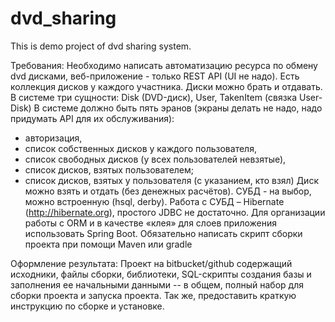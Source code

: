 # dvd_sharing
This is demo project of dvd sharing system. 

Требования: 
Необходимо написать автоматизацию ресурса по обмену dvd дисками, веб-приложение - только REST API (UI не надо).
Есть коллекция дисков у каждого участника. Диски можно брать и отдавать. В системе три сущности: Disk (DVD-диск), User, TakenItem (связка User-Disk)
В системе должно быть пять эранов (экраны делать не надо, надо придумать API для их обслуживания):
- авторизация,
- список собственных дисков у каждого пользователя,
- список свободных дисков (у всех пользователей невзятые),
- список дисков, взятых пользователем;
- список дисков, взятых у пользователя (с указанием, кто взял)
Диск можно взять и отдать (без денежных расчётов).
СУБД - на выбор, можно встроенную (hsql, derby).
Работа с СУБД – Hibernate (http://hibernate.org), простого JDBC не достаточно.
Для организации работы с ORM и в качестве «клея» для слоев приложения использовать Spring Boot.
Обязательно написать скрипт сборки проекта при помощи Maven или gradle
 
Оформление результата:
Проект на bitbucket/github содержащий исходники, файлы сборки, библиотеки, SQL-скрипты создания базы и заполнения ее начальными данными -- в общем, полный набор для сборки проекта и запуска проекта.
Так же, предоставить краткую инструкцию по сборке и установке.
